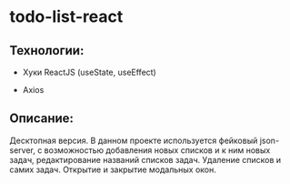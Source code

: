 # todo-list-react

## Технологии:

- Хуки ReactJS (useState, useEffect)

* Axios

## Описание:

Десктопная версия.
В данном проекте используется фейковый json-server, с
возможностью добавления новых списков и к ним новых задач, редактирование названий списков задач. Удаление списков и самих задач. Открытие и закрытие модальных окон.
